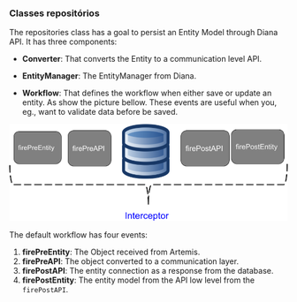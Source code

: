 ### Classes repositórios

The repositories class has a goal to persist an Entity Model through Diana API. It has three components:

* **Converter**: That converts the Entity to a communication level API.

* **EntityManager**: The EntityManager from Diana.

* **Workflow**: That defines the workflow when either save or update an entity. As show the picture bellow. These events are useful when you, eg., want to validate data before be saved.

![](../../images/integration-artemis.png)

The default workflow has four events:

1. **firePreEntity**: The Object received from Artemis.
2. **firePreAPI**: The object converted to a communication layer.
3. **firePostAPI**: The entity connection as a response from the database.
4. **firePostEntity**: The entity model from the API low level from the `firePostAPI`.

